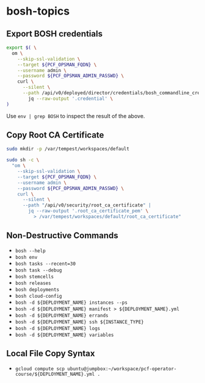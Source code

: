 # bosh-topics

## Export BOSH credentials

```bash
export $( \
  om \
    --skip-ssl-validation \
    --target ${PCF_OPSMAN_FQDN} \
    --username admin \
    --password ${PCF_OPSMAN_ADMIN_PASSWD} \
    curl \
      --silent \
      --path /api/v0/deployed/director/credentials/bosh_commandline_credentials | \
        jq --raw-output '.credential' \
)
```

Use `env | grep BOSH` to inspect the result of the above.

## Copy Root CA Certificate

```bash
sudo mkdir -p /var/tempest/workspaces/default

sudo sh -c \
  "om \
    --skip-ssl-validation \
    --target ${PCF_OPSMAN_FQDN} \
    --username admin \
    --password ${PCF_OPSMAN_ADMIN_PASSWD} \
    curl \
      --silent \
      --path "/api/v0/security/root_ca_certificate" |
        jq --raw-output '.root_ca_certificate_pem' \
          > /var/tempest/workspaces/default/root_ca_certificate"
```

## Non-Destructive Commands

- `bosh --help`
- `bosh env`
- `bosh tasks --recent=30`
- `bosh task --debug`
- `bosh stemcells`
- `bosh releases`
- `bosh deployments`
- `bosh cloud-config`
- `bosh -d ${DEPLOYMENT_NAME} instances --ps`
- `bosh -d ${DEPLOYMENT_NAME} manifest > ${DEPLOYMENT_NAME}.yml`
- `bosh -d ${DEPLOYMENT_NAME} errands`
- `bosh -d ${DEPLOYMENT_NAME} ssh ${INSTANCE_TYPE}`
- `bosh -d ${DEPLOYMENT_NAME} logs`
- `bosh -d ${DEPLOYMENT_NAME} variables`

## Local File Copy Syntax

- `gcloud compute scp ubuntu@jumpbox:~/workspace/pcf-operator-course/${DEPLOYMENT_NAME}.yml .`
